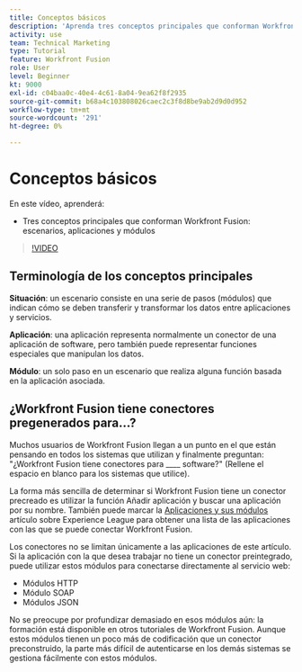 ```yaml
---
title: Conceptos básicos
description: 'Aprenda tres conceptos principales que conforman Workfront Fusion: escenarios, aplicaciones y módulos en [!DNL Adobe Workfront Fusion].'
activity: use
team: Technical Marketing
type: Tutorial
feature: Workfront Fusion
role: User
level: Beginner
kt: 9000
exl-id: c04baa0c-40e4-4c61-8a04-9ea62f8f2935
source-git-commit: b68a4c103808026caec2c3f8d8be9ab2d9d0d952
workflow-type: tm+mt
source-wordcount: '291'
ht-degree: 0%

---
```


# Conceptos básicos

En este vídeo, aprenderá:

* Tres conceptos principales que conforman Workfront Fusion: escenarios, aplicaciones y módulos

>[!VIDEO](https://video.tv.adobe.com/v/335260/?quality=12)

## Terminología de los conceptos principales

**Situación**: un escenario consiste en una serie de pasos (módulos) que indican cómo se deben transferir y transformar los datos entre aplicaciones y servicios.

**Aplicación**: una aplicación representa normalmente un conector de una aplicación de software, pero también puede representar funciones especiales que manipulan los datos.

**Módulo**: un solo paso en un escenario que realiza alguna función basada en la aplicación asociada.

## ¿Workfront Fusion tiene conectores pregenerados para...?

Muchos usuarios de Workfront Fusion llegan a un punto en el que están pensando en todos los sistemas que utilizan y finalmente preguntan: &quot;¿Workfront Fusion tiene conectores para ____ software?&quot; (Rellene el espacio en blanco para los sistemas que utilice).

La forma más sencilla de determinar si Workfront Fusion tiene un conector precreado es utilizar la función Añadir aplicación y buscar una aplicación por su nombre. También puede marcar la [Aplicaciones y sus módulos](https://experienceleague.adobe.com/docs/workfront/using/adobe-workfront-fusion/fusion-apps-and-modules/apps-and-their-modules.html?lang=en) artículo sobre Experience League para obtener una lista de las aplicaciones con las que se puede conectar Workfront Fusion.

Los conectores no se limitan únicamente a las aplicaciones de este artículo. Si la aplicación con la que desea trabajar no tiene un conector preintegrado, puede utilizar estos módulos para conectarse directamente al servicio web:

* Módulos HTTP
* Módulo SOAP
* Módulos JSON

No se preocupe por profundizar demasiado en esos módulos aún: la formación está disponible en otros tutoriales de Workfront Fusion. Aunque estos módulos tienen un poco más de codificación que un conector preconstruido, la parte más difícil de autenticarse en los demás sistemas se gestiona fácilmente con estos módulos.
